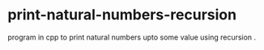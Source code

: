 # print-natural-numbers-recursion
program in cpp to print natural numbers upto some value using recursion .
